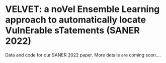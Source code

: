 # VELVET: a noVel Ensemble Learning approach to automatically locate VulnErable sTatements (SANER 2022)

Data and code for our SANER 2022 paper. More details are coming soon....
